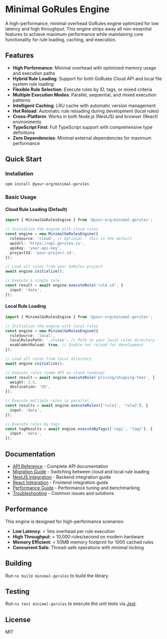 # Minimal GoRules Engine

A high-performance, minimal overhead GoRules engine optimized for low latency and high throughput. This engine strips away all non-essential features to achieve maximum performance while maintaining core functionality for rule loading, caching, and execution.

## Features

- **High Performance**: Minimal overhead with optimized memory usage and execution paths
- **Hybrid Rule Loading**: Support for both GoRules Cloud API and local file system rule loading
- **Flexible Rule Selection**: Execute rules by ID, tags, or mixed criteria
- **Multiple Execution Modes**: Parallel, sequential, and mixed execution patterns
- **Intelligent Caching**: LRU cache with automatic version management
- **Hot Reload**: Automatic rule reloading during development (local rules)
- **Cross-Platform**: Works in both Node.js (NestJS) and browser (React) environments
- **TypeScript First**: Full TypeScript support with comprehensive type definitions
- **Zero Dependencies**: Minimal external dependencies for maximum performance

## Quick Start

### Installation

```bash
npm install @your-org/minimal-gorules
```

### Basic Usage

#### Cloud Rule Loading (Default)

```typescript
import { MinimalGoRulesEngine } from '@your-org/minimal-gorules';

// Initialize the engine with cloud rules
const engine = new MinimalGoRulesEngine({
  ruleSource: 'cloud', // Optional - this is the default
  apiUrl: 'https://api.gorules.io',
  apiKey: 'your-api-key',
  projectId: 'your-project-id',
});

// Load all rules from your GoRules project
await engine.initialize();

// Execute a single rule
const result = await engine.executeRule('rule-id', {
  input: 'data',
});
```

#### Local Rule Loading

```typescript
import { MinimalGoRulesEngine } from '@your-org/minimal-gorules';

// Initialize the engine with local rules
const engine = new MinimalGoRulesEngine({
  ruleSource: 'local',
  localRulesPath: './rules', // Path to your local rules directory
  enableHotReload: true, // Enable hot reload for development
});

// Load all rules from local directory
await engine.initialize();

// Execute rules (same API as cloud loading)
const result = await engine.executeRule('pricing/shipping-fees', {
  weight: 2.5,
  destination: 'US',
});

// Execute multiple rules in parallel
const results = await engine.executeRules(['rule1', 'rule2'], {
  input: 'data',
});

// Execute rules by tags
const tagResults = await engine.executeByTags(['tag1', 'tag2'], {
  input: 'data',
});
```

## Documentation

- [API Reference](./docs/api-reference.md) - Complete API documentation
- [Migration Guide](./docs/migration-guide.md) - Switching between cloud and local rule loading
- [NestJS Integration](./docs/nestjs-integration.md) - Backend integration guide
- [React Integration](./docs/react-integration.md) - Frontend integration guide
- [Performance Guide](./docs/performance-guide.md) - Performance tuning and benchmarking
- [Troubleshooting](./docs/troubleshooting.md) - Common issues and solutions

## Performance

This engine is designed for high-performance scenarios:

- **Low Latency**: < 1ms overhead per rule execution
- **High Throughput**: > 10,000 rules/second on modern hardware
- **Memory Efficient**: < 50MB memory footprint for 1000 cached rules
- **Concurrent Safe**: Thread-safe operations with minimal locking

## Building

Run `nx build minimal-gorules` to build the library.

## Testing

Run `nx test minimal-gorules` to execute the unit tests via [Jest](https://jestjs.io).

## License

MIT
